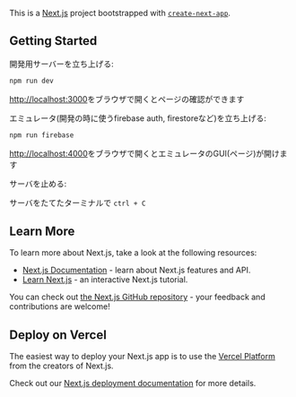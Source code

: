 This is a [Next.js](https://nextjs.org/) project bootstrapped with [`create-next-app`](https://github.com/vercel/next.js/tree/canary/packages/create-next-app).

## Getting Started

開発用サーバーを立ち上げる:

```zsh
npm run dev
```

[http://localhost:3000](http://localhost:3000)をブラウザで開くとページの確認ができます

エミュレータ(開発の時に使うfirebase auth, firestoreなど)を立ち上げる:

```zsh
npm run firebase
```
[http://localhost:4000](http://localhost:4000)をブラウザで開くとエミュレータのGUI(ページ)が開けます

サーバを止める:

サーバをたてたターミナルで `ctrl + C`

## Learn More

To learn more about Next.js, take a look at the following resources:

- [Next.js Documentation](https://nextjs.org/docs) - learn about Next.js features and API.
- [Learn Next.js](https://nextjs.org/learn) - an interactive Next.js tutorial.

You can check out [the Next.js GitHub repository](https://github.com/vercel/next.js/) - your feedback and contributions are welcome!

## Deploy on Vercel

The easiest way to deploy your Next.js app is to use the [Vercel Platform](https://vercel.com/new?utm_medium=default-template&filter=next.js&utm_source=create-next-app&utm_campaign=create-next-app-readme) from the creators of Next.js.

Check out our [Next.js deployment documentation](https://nextjs.org/docs/deployment) for more details.
